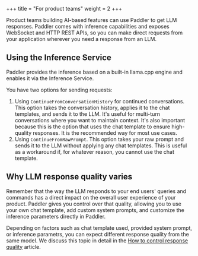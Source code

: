 +++
title = "For product teams"
weight = 2
+++

Product teams building AI-based features can use Paddler to get LLM responses. Paddler comes with inference capabilities and exposes WebSocket and HTTP REST APIs, so you can make direct requests from your application wherever you need a response from an LLM.

## Using the Inference Service

Paddler provides the inference based on a built-in llama.cpp engine and enables it via the Inference Service. 

You have two options for sending requests:
1. Using `ContinueFromConversationHistory` for continued conversations. This option takes the conversation history, applies it to the chat templates, and sends it to the LLM. It's useful for multi-turn conversations where you want to maintain context. It's also important because this is the option that uses the chat template to ensure high-quality responses. It is the recommended way for most use cases.
2. Using `ContinueFromRawPrompt`. This option takes your raw prompt and sends it to the LLM without applying any chat templates. This is useful as a workaround if, for whatever reason, you cannot use the chat template.

## Why LLM response quality varies 

<div class="formatted-text__note">
    Remember that the way the LLM responds to your end users' queries and commands has a direct impact on the overall user experience of your product. Paddler gives you control over that quality, allowing you to use your own chat template, add custom system prompts, and customize the inference parameters directly in Paddler. 
</div>

Depending on factors such as chat template used, provided system prompt, or inference parametrs, you can expect different response quality from the same model. We discuss this topic in detail in the [How to control response quality](/docs/best-practices/how-to-control-response-quality/) article.
